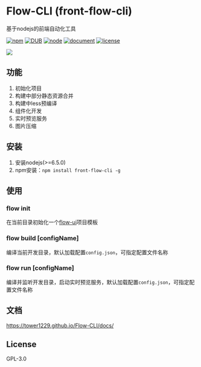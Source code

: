 # Flow-CLI (front-flow-cli)
基于nodejs的前端自动化工具

[![npm](https://img.shields.io/npm/v/front-flow-cli.svg)](https://www.npmjs.com/package/front-flow-cli/) [![DUB](https://travis-ci.org/tower1229/Flow-CLI.svg?branch=master)]() [![node](https://img.shields.io/node/v/front-flow-cli.svg)]() [![document](https://img.shields.io/website-up-down-green-red/http/shields.io.svg?maxAge=2592000)](https://tower1229.github.io/Flow-CLI/docs/) [![license](https://img.shields.io/github/license/tower1229/Flow-CLI.svg)]()

![](https://raw.githubusercontent.com/tower1229/Flow-CLI/master/docs/img/flow-cli-album.png)

## 功能

1. 初始化项目
2. 构建中部分静态资源合并
3. 构建中less预编译
4. 组件化开发
5. 实时预览服务
6. 图片压缩

## 安装

1. 安装nodejs(>=6.5.0)
2. npm安装：`npm install front-flow-cli -g`

## 使用

### flow init

在当前目录初始化一个[flow-ui](https://github.com/tower1229/Flow-UI)项目模板

### flow build [configName]

编译当前开发目录，默认加载配置`config.json`，可指定配置文件名称

### flow run [configName]

编译并监听开发目录，启动实时预览服务，默认加载配置`config.json`，可指定配置文件名称

## 文档

https://tower1229.github.io/Flow-CLI/docs/

## License 

GPL-3.0
